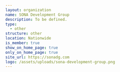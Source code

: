 ```yaml
---
layout: organization
name: SONA Development Group
description: To be defined.
type:
  - other
structure: other
location: Nationwide
is_member: true
show_on_home_page: true
only_on_home_page: true
site_url: https://sonadg.com
logo: /assets/uploads/sona-development-group.png
---
```

